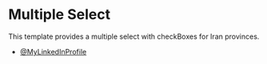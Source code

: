 # Multiple Select

This template provides a multiple select with checkBoxes for Iran provinces.

- [@MyLinkedInProfile](https://www.linkedin.com/in/zakiyeh-nobakht/)
